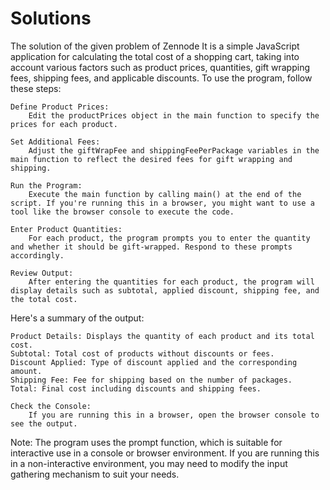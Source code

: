 # Solutions
The solution of the given problem of Zennode
It is a simple JavaScript application for calculating the total cost of a shopping cart, taking into account various factors such as product prices, quantities, gift wrapping fees, shipping fees, and applicable discounts. To use the program, follow these steps:

    Define Product Prices:
        Edit the productPrices object in the main function to specify the prices for each product.

    Set Additional Fees:
        Adjust the giftWrapFee and shippingFeePerPackage variables in the main function to reflect the desired fees for gift wrapping and shipping.

    Run the Program:
        Execute the main function by calling main() at the end of the script. If you're running this in a browser, you might want to use a tool like the browser console to execute the code.

    Enter Product Quantities:
        For each product, the program prompts you to enter the quantity and whether it should be gift-wrapped. Respond to these prompts accordingly.

    Review Output:
        After entering the quantities for each product, the program will display details such as subtotal, applied discount, shipping fee, and the total cost.

Here's a summary of the output:

    Product Details: Displays the quantity of each product and its total cost.
    Subtotal: Total cost of products without discounts or fees.
    Discount Applied: Type of discount applied and the corresponding amount.
    Shipping Fee: Fee for shipping based on the number of packages.
    Total: Final cost including discounts and shipping fees.

    Check the Console:
        If you are running this in a browser, open the browser console to see the output.

Note: The program uses the prompt function, which is suitable for interactive use in a console or browser environment. If you are running this in a non-interactive environment, you may need to modify the input gathering mechanism to suit your needs.
